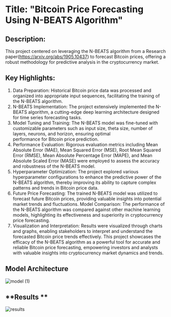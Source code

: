 # **Title: "Bitcoin Price Forecasting Using N-BEATS Algorithm"**

## **Description**:
This project centered on leveraging the N-BEATS algorithm from a Research paper(https://arxiv.org/abs/1905.10437) to forecast Bitcoin prices, offering a robust methodology for predictive analysis in the cryptocurrency market.

## **Key Highlights**:

1. Data Preparation: Historical Bitcoin price data was processed and organized into appropriate input sequences, facilitating the training of the N-BEATS algorithm.
2. N-BEATS Implementation: The project extensively implemented the N-BEATS algorithm, a cutting-edge deep learning architecture designed for time series forecasting tasks.
3. Model Tuning and Training: The N-BEATS model was fine-tuned with customizable parameters such as input size, theta size, number of layers, neurons, and horizon, ensuring optimal       
   performance for Bitcoin price prediction.
4. Performance Evaluation: Rigorous evaluation metrics including Mean Absolute Error (MAE), Mean Squared Error (MSE), Root Mean Squared Error (RMSE), Mean Absolute Percentage Error 
   (MAPE), and Mean Absolute Scaled Error (MASE) were employed to assess the accuracy and robustness of the N-BEATS model.
5. Hyperparameter Optimization: The project explored various hyperparameter configurations to enhance the predictive power of the N-BEATS algorithm, thereby improving its ability to 
   capture complex patterns and trends in Bitcoin price data.
6. Future Price Forecasting: The trained N-BEATS model was utilized to forecast future Bitcoin prices, providing valuable insights into potential market trends and fluctuations.
   Model Comparison: The performance of the N-BEATS algorithm was compared against other machine learning models, highlighting its effectiveness and superiority in cryptocurrency price 
   forecasting.
7. Visualization and Interpretation: Results were visualized through charts and graphs, enabling stakeholders to interpret and understand the forecasted Bitcoin price trends effectively.
   This project showcases the efficacy of the N-BEATS algorithm as a powerful tool for accurate and reliable Bitcoin price forecasting, empowering investors and analysts with valuable 
   insights into cryptocurrency market dynamics and trends.

## **Model Architecture**
![model (1)](https://github.com/charanj15076/BitPredict_Forecast/assets/37012040/c71ecf45-e6cf-461f-b1b8-14cade11732f)


## **Results **

![results](https://github.com/charanj15076/BitPredict_Forecast/assets/37012040/7d523c08-6842-4c0c-8e39-ada9a269b52d)
